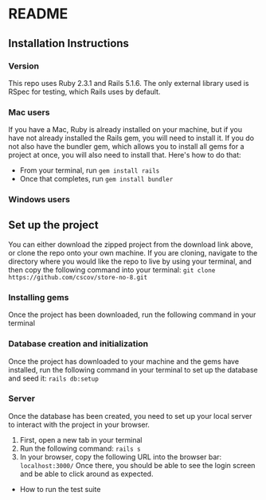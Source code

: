 # README

## Installation Instructions
### Version
This repo uses Ruby 2.3.1 and Rails 5.1.6. The only external library used is RSpec for testing, which Rails uses by default.

### Mac users
If you have a Mac, Ruby is already installed on your machine, but if you have not already installed the Rails gem, you will need to install it. If you do not also have the bundler gem, which allows you to install all gems for a project at once, you will also need to install that. Here's how to do that:
* From your terminal, run `gem install rails`
* Once that completes, run `gem install bundler`

### Windows users

## Set up the project
You can either download the zipped project from the download link above, or clone the repo onto your own machine. If you are cloning, navigate to the directory where you would like the repo to live by using your terminal, and then copy the following command into your terminal: `git clone https://github.com/cscov/store-no-8.git`

### Installing gems
Once the project has been downloaded, run the following command in your terminal

### Database creation and initialization
Once the project has downloaded to your machine and the gems have installed, run the following command in your terminal to set up the database and seed it:
`rails db:setup`

### Server
Once the database has been created, you need to set up your local server to interact with the project in your browser.
1. First, open a new tab in your terminal
2. Run the following command: `rails s`
3. In your browser, copy the following URL into the browser bar: `localhost:3000/`
Once there, you should be able to see the login screen and be able to click around as expected.






* How to run the test suite
